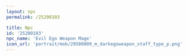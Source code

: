 ```yaml
---
layout: npc
permalink: /25200103

title: Npc
id: '25200103'
npc_name: 'Evil Ego Weapon Mage'
icon_url: 'portrait/mob/29500009_m_darkegoweapon_staff_type_p.png'
---
```

